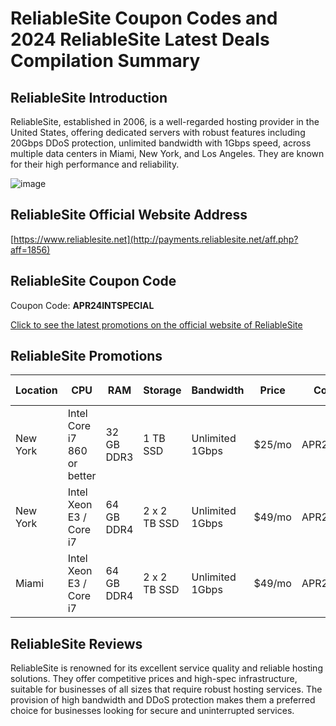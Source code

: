 # ReliableSite Coupon Codes and 2024 ReliableSite Latest Deals Compilation Summary

## ReliableSite Introduction
ReliableSite, established in 2006, is a well-regarded hosting provider in the United States, offering dedicated servers with robust features including 20Gbps DDoS protection, unlimited bandwidth with 1Gbps speed, across multiple data centers in Miami, New York, and Los Angeles. They are known for their high performance and reliability.

![image](https://github.com/dh698751/ReliableSite/assets/167726805/1e814980-f0c0-4ef8-8bae-46a48703b7b6)

## ReliableSite Official Website Address
[https://www.reliablesite.net](http://payments.reliablesite.net/aff.php?aff=1856)

## ReliableSite Coupon Code
Coupon Code: **APR24INTSPECIAL**

[Click to see the latest promotions on the official website of ReliableSite](http://payments.reliablesite.net/aff.php?aff=1856)

## ReliableSite Promotions
| Location  | CPU                           | RAM       | Storage         | Bandwidth      | Price | Coupon Code        | Purchase Link                                          |
|-----------|-------------------------------|-----------|-----------------|----------------|-------|--------------------|--------------------------------------------------------|
| New York  | Intel Core i7 860 or better   | 32 GB DDR3 | 1 TB SSD        | Unlimited 1Gbps | $25/mo | APR24INTSPECIAL | [Buy Now](http://payments.reliablesite.net/aff.php?aff=1856&pid=262) |
| New York  | Intel Xeon E3 / Core i7       | 64 GB DDR4 | 2 x 2 TB SSD    | Unlimited 1Gbps | $49/mo | APR24INTSPECIAL | [Buy Now](http://payments.reliablesite.net/aff.php?aff=1856&pid=391) |
| Miami     | Intel Xeon E3 / Core i7       | 64 GB DDR4 | 2 x 2 TB SSD    | Unlimited 1Gbps | $49/mo | APR24INTSPECIAL | [Buy Now](http://payments.reliablesite.net/aff.php?aff=1856&pid=392) |

## ReliableSite Reviews
ReliableSite is renowned for its excellent service quality and reliable hosting solutions. They offer competitive prices and high-spec infrastructure, suitable for businesses of all sizes that require robust hosting services. The provision of high bandwidth and DDoS protection makes them a preferred choice for businesses looking for secure and uninterrupted services.
